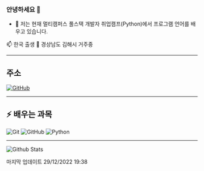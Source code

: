 ### 안녕하세요 👋

- 🌱 저는 현재 멀티캠퍼스 풀스택 개발자 취업캠프(Python)에서 프로그램 언어를 배우고 있습니다. 

<p> 
📫  한국 출생
📌  경상남도 김해시 거주중

<hr>

## 주소

[![GitHub](https://img.shields.io/badge/-GitHub-181717?style=flat-square&logo=github&logoColor=white&link=https://github.com/dlwjdgus5102)](https://github.com/dlwjdgus5102)

<hr>

## ⚡ 배우는 과목

![Git](https://img.shields.io/badge/-Git-black?style=flat-square&logo=git)
![GitHub](https://img.shields.io/badge/-GitHub-181717?style=flat-square&logo=github)
![Python](https://img.shields.io/badge/-python-yello?style=flat-square&logo=Python)

<hr>

![Github Stats](https://github-readme-stats.vercel.app/api?username=dlwjdgus5102&count_private=true&show_icons=true)


 마지막 업데이트  29/12/2022 19:38
